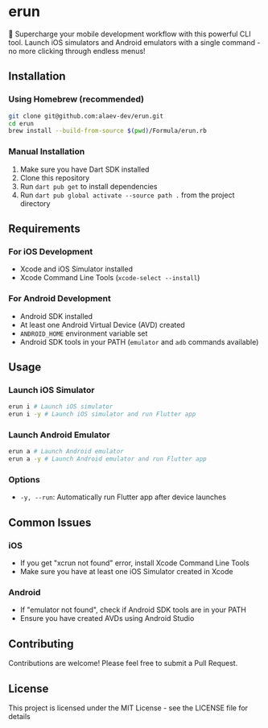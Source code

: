 # erun

🚀 Supercharge your mobile development workflow with this powerful CLI tool. Launch iOS simulators and Android emulators with a single command - no more clicking through endless menus!

## Installation

### Using Homebrew (recommended)
```bash
git clone git@github.com:alaev-dev/erun.git
cd erun
brew install --build-from-source $(pwd)/Formula/erun.rb
```

### Manual Installation
1. Make sure you have Dart SDK installed
2. Clone this repository
3. Run `dart pub get` to install dependencies
4. Run `dart pub global activate --source path .` from the project directory

## Requirements

### For iOS Development
- Xcode and iOS Simulator installed
- Xcode Command Line Tools (`xcode-select --install`)

### For Android Development
- Android SDK installed
- At least one Android Virtual Device (AVD) created
- `ANDROID_HOME` environment variable set
- Android SDK tools in your PATH (`emulator` and `adb` commands available)

## Usage

### Launch iOS Simulator

```bash
erun i # Launch iOS simulator
erun i -y # Launch iOS simulator and run Flutter app
```

### Launch Android Emulator

```bash
erun a # Launch Android emulator
erun a -y # Launch Android emulator and run Flutter app
```

### Options
- `-y, --run`: Automatically run Flutter app after device launches

## Common Issues

### iOS
- If you get "xcrun not found" error, install Xcode Command Line Tools
- Make sure you have at least one iOS Simulator created in Xcode

### Android
- If "emulator not found", check if Android SDK tools are in your PATH
- Ensure you have created AVDs using Android Studio

## Contributing

Contributions are welcome! Please feel free to submit a Pull Request.

## License

This project is licensed under the MIT License - see the LICENSE file for details
